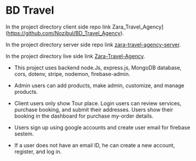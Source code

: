 # BD Travel

In the project directory client side repo link Zara_Travel_Agency](https://github.com/Nozibul/BD_Travel_Agency).

In the project directory server side repo link [zara-travel-agency-server](https://github.com/opibarua1111/zara-travel-agency-server).

In the project directory live side link [Zara-Travel-Agency](https://bd-travel-agency-914b3.web.app/).

- This project uses backend node.Js, express.js, MongoDB database, cors, dotenv, stripe, nodemon, firebase-admin.

- Admin users can add products, make admin, customize, and manage products.

- Client users only show Tour place. Login users can review services, purchase booking, and submit their addresses. Users show their booking in the dashboard for purchase my-order details.

- Users sign up using google accounts and create user email for firebase sestem.

- If a user does not have an email ID, he can create a new account, register, and log in.

